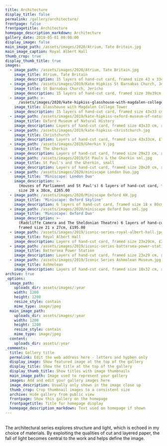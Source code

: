 ```yaml
---
title: Architecture
display_title: false
permalink: /gallery/architecture/
frontpage: false
frontpagetitle: Architecture
homepage_description_markdown: Architecture
gallery_date: 2018-05-01 00:00:00
display_image: false
main_image_path: /assets/images/2020/Atrium, Tate Britain.jpg
main_image_caption: Royal Albert Hall
thumb_crop: true
display_thumb_title: true
images:
  - image_path: /assets/images/2020/Atrium, Tate Britain.jpg
    image_title: Atrium, Tate Britain
    image_description: 15 layers of hand-cut card, framed size 43 x 33cm, £795.00
  - image_path: /assets/images/2019/Kate Hipkiss St Barnabas Church, Jericho.jpg
    image_title: St Barnabas Church, Jericho
    image_description: 15 layers of hand-cut card, framed size 39x39cm, £795.00
  - image_path: >-
      /assets/images/2020/kate-hipkiss-glasshouse-with-magdalen-college-tower-ii-sml.jpg
    image_title: Glasshouse with Magdalen College Tower
    image_description: 15 layers of hand-cut card, framed size 43x33 cm, £925.00
  - image_path: /assets/images/2019/kate-hipkiss-oxford-museum-of-natural-history.jpg
    image_title: Oxford Museum of Natural History
    image_description: Layers of hand-cut card, framed size 43x33 cm, £725.00
  - image_path: /assets/images/2019/kate-hipkiss-christchurch.jpg
    image_title: Christchurch
    image_description: Layers of hand-cut card, framed size 43x33cm, £725.00
  - image_path: /assets/images/2019/Gherkin V.jpg
    image_title: The Gherkin
    image_description: Layers of hand-cut card, framed size 29x23 cm, £295.00
  - image_path: /assets/images/2019/St Pauls & the Gherkin sml.jpg
    image_title: St Paul's and the Gherkin, small
    image_description: Layers of hand-cut card, framed size 20x20 cm, £150.00
  - image_path: /assets/images/2020/miniscape London Duo.jpg
    image_title: 'Miniscape: London Duo'
    image_description: >-
      (Houses of Parliament and St Paul's) 6 layers of hand-cut card, framed
      size 20 x 38cm, £265.00
  - image_path: /assets/images/2020/Miniscape Oxford KH.jpg
    image_title: 'Miniscape: Oxford Skyline'
    image_description: 6 layers of hand-cut card, framed size 18 x 80cm, £650.00
  - image_path: /assets/images/2020/miniscape Oxford Duo sml.jpg
    image_title: 'Miniscape: Oxford Duo'
    image_description: >-
      (Radcliffe Camera and The Sheldonian Theatre) 6 layers of hand-cut card,
      framed size 21 x 27cm, £195.00
  - image_path: /assets/images/2019/iconic-series-royal-albert-hall.jpg
    image_title: Royal Albert Hall
    image_description: Layers of hand-cut card, framed size 23x29cm, £295.00
  - image_path: /assets/images/2019/iconic-series-battersea-power-station.jpg
    image_title: Battersea Power Station
    image_description: Layers of hand-cut card, framed size 23x29 cm, £295.00
  - image_path: /assets/images/2019/Iconic Series Ashmolean Museum.jpg
    image_title: Ashmolean
    image_description: Layers of hand-cut card, framed size 18x32 cm, £320.00
archive: true
_options:
  image_path:
    uploads_dir: assets/images/:year
    width: 1200
    height: 1200
    resize_style: contain
    mime_type: image/jpeg
  main_image_path:
    uploads_dir: assets/images/:year
    width: 1200
    height: 1200
    resize_style: contain
    mime_type: image/jpeg
  content:
    uploads_dir: assets/:year
_comments:
  title: Gallery title
  permalink: Edit the web address here - letters and hyphen only
  display_image: Show featured image at the top of the gallery
  display_title: Show the title at the top of the gallery
  display_thumb_title: Show titles with image thumbnails
  main_image_path: Image used to represent your gallery
  images: Add and edit your gallery images here
  image_description: Usually only shown in the image close up
  thumb_crop: Crop thumbnail images to a consistent size
  archive: Hide gallery from public view
  frontpage: Show this gallery on the homepage
  frontpagetitle: Title for homepage display
  homepage_description_markdown: Text used on homepage if shown
---
```


<br>The architectural series explores structure and light, which is echoed in my choice of materials. By exploiting the qualities of cut and layered paper, the fall of light becomes central to the work and helps define the image.
